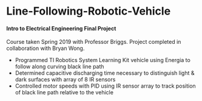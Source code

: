 # Line-Following-Robotic-Vehicle
#### Intro to Electrical Engineering Final Project
Course taken Spring 2019 with Professor Briggs. Project completed in collaboration with Bryan Wong.
- Programmed TI Robotics System Learning Kit vehicle using Energia to follow along curving black line path
- Determined capacitive discharging time necessary to distinguish light & dark surfaces with array of 8 IR sensors
- Controlled motor speeds with PID using IR sensor array to track position of black line path relative to the vehicle
